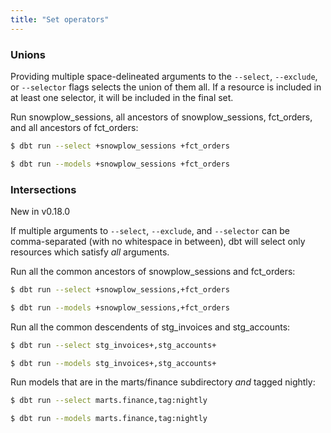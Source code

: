 ```yaml
---
title: "Set operators"
---
```


### Unions
Providing multiple space-delineated arguments to the `--select`, `--exclude`, or `--selector` flags selects
the union of them all. If a resource is included in at least one selector, it will be
included in the final set.

Run snowplow_sessions, all ancestors of snowplow_sessions, fct_orders, and all ancestors of fct_orders:

<VersionBlock firstVersion="0.21">

  ```bash
  $ dbt run --select +snowplow_sessions +fct_orders
  ```

</VersionBlock>
<VersionBlock lastVersion="0.20">

  ```bash
  $ dbt run --models +snowplow_sessions +fct_orders
  ```

</VersionBlock>

### Intersections
<Changelog>New in v0.18.0</Changelog>

If multiple arguments to `--select`, `--exclude`, and `--selector` can be comma-separated (with no whitespace in between),
dbt will select only resources which satisfy _all_ arguments.

Run all the common ancestors of snowplow_sessions and fct_orders:

<VersionBlock firstVersion="0.21">

  ```bash
  $ dbt run --select +snowplow_sessions,+fct_orders
  ```

</VersionBlock>
<VersionBlock lastVersion="0.20">

  ```bash
  $ dbt run --models +snowplow_sessions,+fct_orders
  ```

</VersionBlock>

Run all the common descendents of stg_invoices and stg_accounts:

<VersionBlock firstVersion="0.21">

  ```bash
  $ dbt run --select stg_invoices+,stg_accounts+
  ```

</VersionBlock>
<VersionBlock lastVersion="0.20">

  ```bash
  $ dbt run --models stg_invoices+,stg_accounts+
  ```

</VersionBlock>

Run models that are in the marts/finance subdirectory *and* tagged nightly:

<VersionBlock firstVersion="0.21">

  ```bash
  $ dbt run --select marts.finance,tag:nightly
  ```

</VersionBlock>
<VersionBlock lastVersion="0.20">

  ```bash
  $ dbt run --models marts.finance,tag:nightly
  ```

</VersionBlock>
